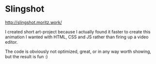# Slingshot

http://slingshot.moritz.work/

I created short art-project because I actually found it faster to create this animation I wanted with HTML, CSS and JS rather than firing up a video editor. 

The code is obviously not optimized, great, or in any way worth showing, but the result is fun :)
